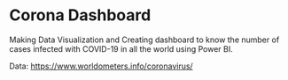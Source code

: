 # Corona Dashboard
Making Data Visualization and Creating dashboard to know the number of cases infected with COVID-19 in all the world using Power BI.

Data: https://www.worldometers.info/coronavirus/
